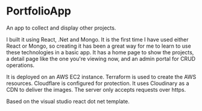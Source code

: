# PortfolioApp
An app to collect and display other projects.

I built it using React, .Net and Mongo. It is the first time I have used either React or Mongo, so creating it has been a great way for me to learn to use these technologies in a basic app. It has a home page to show the projects, a detail page like the one you're viewing now, and an admin portal for CRUD operations.

It is deployed on an AWS EC2 instance. Terraform is used to create the AWS resources.
Cloudflare is configured for protection.
It uses Cloudinary as a CDN to deliver the images.
The server only accepts requests over https.


Based on the visual studio react dot net template.
